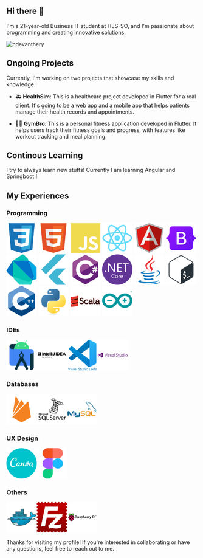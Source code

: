 ## Hi there 👋


I'm a 21-year-old Business IT student at HES-SO, and I'm passionate about programming and creating innovative solutions. 

<p align="left"> <img src="https://komarev.com/ghpvc/?username=ndevanthery&label=Profile%20views&color=0e75b6&style=flat" alt="ndevanthery" /> </p>

## Ongoing Projects
Currently, I'm working on two projects that showcase my skills and knowledge.

- 🚑 **HealthSim**: This is a healthcare project developed in Flutter for a real client. It's going to be a web app and a mobile app that helps patients manage their health records and appointments.

- 🏋️‍♀️ **GymBro**: This is a personal fitness application developed in Flutter. It helps users track their fitness goals and progress, with features like workout tracking and meal planning.

## Continous Learning

I try to always learn new stuffs! Currently I am learning Angular and Springboot ! 

## My Experiences

### Programming

<img src="https://raw.githubusercontent.com/devicons/devicon/master/icons/css3/css3-original.svg" alt="css3" width="80" height="80"/> <img src="https://raw.githubusercontent.com/devicons/devicon/master/icons/html5/html5-original.svg" alt="html5" width="80" height="80"/>
<img src="https://raw.githubusercontent.com/devicons/devicon/master/icons/javascript/javascript-plain.svg" alt="javascript" width="80" height="80"/>
<img src="https://raw.githubusercontent.com/devicons/devicon/master/icons/react/react-original.svg" alt="react" width="80" height="80"/>
<img src="https://raw.githubusercontent.com/devicons/devicon/master/icons/angularjs/angularjs-original.svg" alt="angular" width="80" height="80"/>
<img src="https://raw.githubusercontent.com/devicons/devicon/master/icons/bootstrap/bootstrap-original.svg" alt="bootstrap" width="80" height="80"/>
<img src="https://raw.githubusercontent.com/devicons/devicon/master/icons/dart/dart-original.svg" alt="dart" width="80" height="80"/>
<img src="https://raw.githubusercontent.com/devicons/devicon/master/icons/flutter/flutter-plain.svg" alt="flutter" width="80" height="80"/>
<img src="https://raw.githubusercontent.com/devicons/devicon/master/icons/csharp/csharp-original.svg" alt="csharp" width="80" height="80"/>
<img src="https://raw.githubusercontent.com/devicons/devicon/master/icons/dotnetcore/dotnetcore-original.svg" alt=".NET" width="80" height="80"/>
<img src="https://raw.githubusercontent.com/devicons/devicon/master/icons/java/java-original.svg" alt="java" width="80" height="80"/>
<img src="https://raw.githubusercontent.com/devicons/devicon/master/icons/bash/bash-plain.svg" alt="bash" width="80" height="80"/>
<img src="https://raw.githubusercontent.com/devicons/devicon/master/icons/cplusplus/cplusplus-original.svg" alt="cplusplus" width="80" height="80"/>
<img src="https://raw.githubusercontent.com/devicons/devicon/master/icons/python/python-original.svg" alt="python" width="80" height="80"/>
<img src="https://raw.githubusercontent.com/devicons/devicon/master/icons/scala/scala-original-wordmark.svg" alt="scala" width="80" height="80"/>
<img src="https://raw.githubusercontent.com/devicons/devicon/master/icons/arduino/arduino-original.svg" alt="arduino" width="80" height="80"/>


### IDEs
<img src="https://raw.githubusercontent.com/devicons/devicon/master/icons/androidstudio/androidstudio-original.svg" alt="Android Studio" width="80" height="80"/><img src="https://raw.githubusercontent.com/devicons/devicon/master/icons/intellij/intellij-plain-wordmark.svg" alt="intellij" width="80" height="80"/><img src="https://raw.githubusercontent.com/devicons/devicon/master/icons/vscode/vscode-original-wordmark.svg" alt="vscode" width="80" height="80"/><img src="https://raw.githubusercontent.com/devicons/devicon/master/icons/visualstudio/visualstudio-plain-wordmark.svg" alt="visualstudio" width="80" height="80"/>

### Databases
<img src="https://raw.githubusercontent.com/devicons/devicon/master/icons/firebase/firebase-plain.svg" alt="firebase" width="80" height="80"/><img src="https://raw.githubusercontent.com/devicons/devicon/master/icons/microsoftsqlserver/microsoftsqlserver-plain-wordmark.svg" alt="microsoftsqlserver" width="80" height="80"/><img src="https://raw.githubusercontent.com/devicons/devicon/master/icons/mysql/mysql-original-wordmark.svg" alt="mysql" width="80" height="80"/>


### UX Design
<img src="https://raw.githubusercontent.com/devicons/devicon/master/icons/canva/canva-original.svg" alt="canva" width="80" height="80"/><img src="https://raw.githubusercontent.com/devicons/devicon/master/icons/figma/figma-original.svg" alt="figma" width="80" height="80"/>

### Others
<img src="https://raw.githubusercontent.com/devicons/devicon/master/icons/docker/docker-original.svg" alt="docker" width="80" height="80"/><img src="https://raw.githubusercontent.com/devicons/devicon/master/icons/filezilla/filezilla-plain.svg" alt="filezilla" width="80" height="80"/><img src="https://raw.githubusercontent.com/devicons/devicon/master/icons/raspberrypi/raspberrypi-original-wordmark.svg" alt="raspberrypi" width="80" height="80"/>


Thanks for visiting my profile! If you're interested in collaborating or have any questions, feel free to reach out to me.


